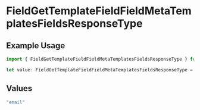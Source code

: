 # FieldGetTemplateFieldFieldMetaTemplatesFieldsResponseType

## Example Usage

```typescript
import { FieldGetTemplateFieldFieldMetaTemplatesFieldsResponseType } from "@documenso/sdk-typescript/models/operations";

let value: FieldGetTemplateFieldFieldMetaTemplatesFieldsResponseType = "email";
```

## Values

```typescript
"email"
```